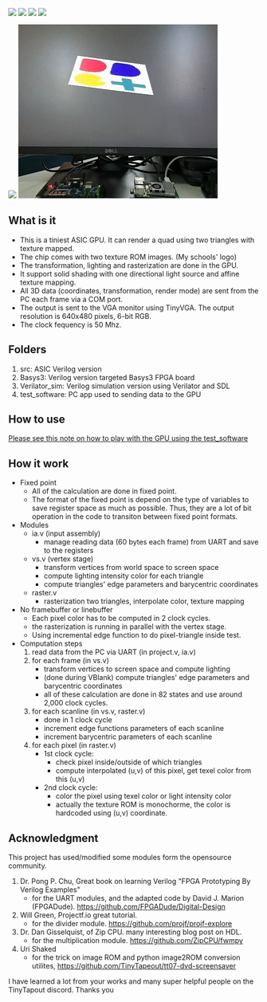 ![](../../workflows/gds/badge.svg) ![](../../workflows/docs/badge.svg) ![](../../workflows/test/badge.svg) ![](../../workflows/fpga/badge.svg)

![](https://github.com/pongsagon/tt07-tiniest-gpu/blob/main/test_software/tt-ezgif.com-crop.gif)
![](https://github.com/pongsagon/tt07-tiniest-gpu/blob/main/test_software/pic.jpg)

## What is it

- This is a tiniest ASIC GPU.  It can render a quad using two triangles with texture mapped.
- The chip comes with two texture ROM images. (My schools' logo)
- The transformation, lighting and rasterization are done in the GPU.
- It support solid shading with one directional light source and affine texture mapping.
- All 3D data (coordinates, transformation, render mode) are sent from the PC each frame via a COM port.
- The output is sent to the VGA monitor using TinyVGA.  The output resolution is 640x480 pixels, 6-bit RGB.
- The clock fequency is 50 Mhz.

## Folders

1. src: ASIC Verilog version
2. Basys3: Verilog version targeted Basys3 FPGA board
3. Verilator_sim: Verilog simulation version using Verilator and SDL
4. test_software: PC app used to sending data to the GPU

## How to use

[Please see this note on how to play with the GPU using the test_software](test_software/readme.md)


## How it work

- Fixed point
   - All of the calculation are done in fixed point.
   - The format of the fixed point is depend on the type of variables to save register space as much as possible. Thus, they are a lot of bit operation in the code to transiton between fixed point formats.
- Modules
   - ia.v (input assembly)
      - manage reading data (60 bytes each frame) from UART and save to the registers 
   - vs.v (vertex stage)
      - transform vertices from world space to screen space
      - compute lighting intensity color for each triangle
      - compute triangles' edge parameters and barycentric coordinates 
   - raster.v
      - rasterization two triangles, interpolate color, texture mapping 
- No framebuffer or linebuffer
   -  Each pixel color has to be computed in 2 clock cycles.
   -  the rasterization is running in parallel with the vertex stage.
   -  Using incremental edge function to do pixel-triangle inside test.
- Computation steps
   1. read data from the PC via UART (in project.v, ia.v)
   2. for each frame (in vs.v)
      - transform vertices to screen space and compute lighting
      - (done during VBlank) compute triangles' edge parameters and barycentric coordinates
      - all of these calculation are done in 82 states and use around 2,000 clock cycles.
   4. for each scanline (in vs.v, raster.v)
      - done in 1 clock cycle
      - increment edge functions parameters of each scanline
      - increment barycentric parameters of each scanline
   5. for each pixel (in raster.v)
      - 1st clock cycle:
         - check pixel inside/outside of which triangles
         - compute interpolated (u,v) of this pixel, get texel color from this (u,v)
      - 2nd clock cycle:
         - color the pixel using texel color or light intensity color
         - actually the texture ROM is monochorme, the color is hardcoded using (u,v) coordinate.



## Acknowledgment

This project has used/modified some modules form the opensource community. 
1. Dr. Pong P. Chu, Great book on learning Verilog "FPGA Prototyping By Verilog Examples" 
   - for the UART modules, and the adapted code by David J. Marion (FPGADude). https://github.com/FPGADude/Digital-Design 
2. Will Green, Projectf.io great tutorial. 
   - for the divider module. https://github.com/projf/projf-explore 
3. Dr. Dan Gisselquist, of Zip CPU. many interesting blog post on HDL.
   - for the multiplication module.  https://github.com/ZipCPU/fwmpy
4. Uri Shaked
   - for the trick on image ROM and python image2ROM conversion utilites, https://github.com/TinyTapeout/tt07-dvd-screensaver
     
I have learned a lot from your works and many super helpful people on the TinyTapout discord. Thanks you
